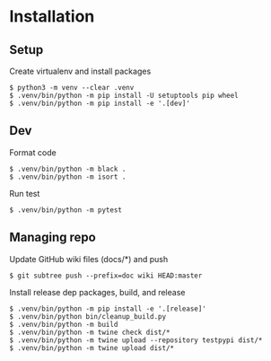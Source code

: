 # Installation

## Setup

Create virtualenv and install packages

```console
$ python3 -m venv --clear .venv
$ .venv/bin/python -m pip install -U setuptools pip wheel
$ .venv/bin/python -m pip install -e '.[dev]'
```

## Dev

Format code

```console
$ .venv/bin/python -m black .
$ .venv/bin/python -m isort .
```

Run test

```console
$ .venv/bin/python -m pytest
```

## Managing repo

Update GitHub wiki files (docs/*) and push

```console
$ git subtree push --prefix=doc wiki HEAD:master
```

Install release dep packages, build, and release

```console
$ .venv/bin/python -m pip install -e '.[release]'
$ .venv/bin/python bin/cleanup_build.py
$ .venv/bin/python -m build
$ .venv/bin/python -m twine check dist/*
$ .venv/bin/python -m twine upload --repository testpypi dist/*
$ .venv/bin/python -m twine upload dist/*
```
